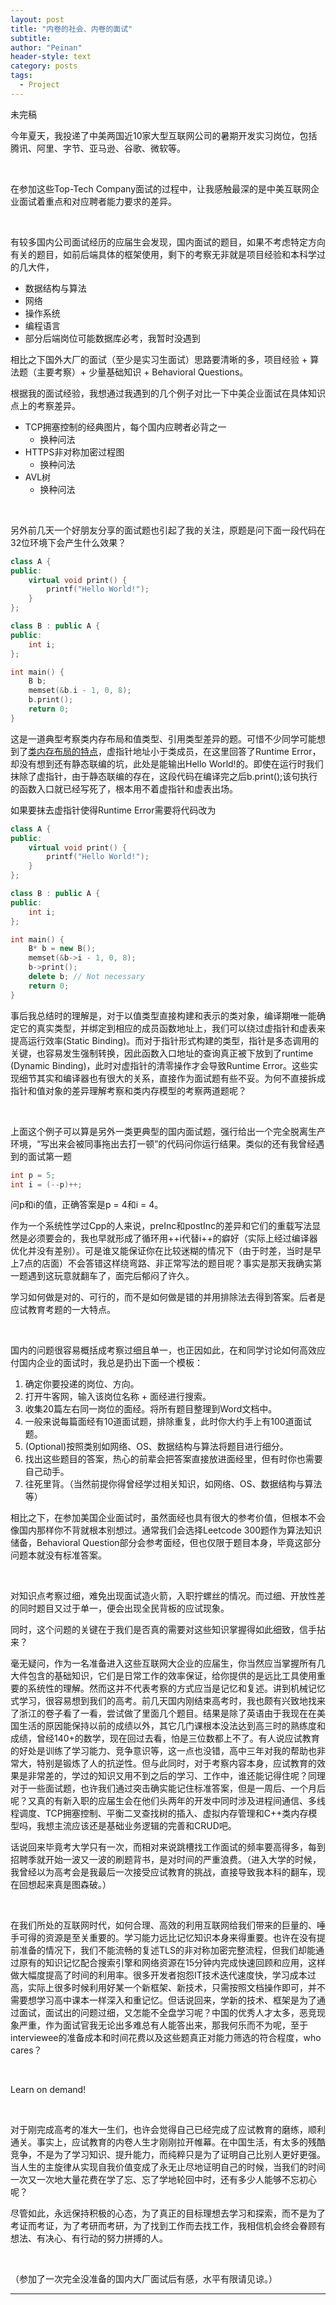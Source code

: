 ```yaml
---
layout: post
title: "内卷的社会、内卷的面试"
subtitle:
author: "Peinan"
header-style: text
category: posts
tags:
  - Project
---
```


未完稿

今年夏天，我投递了中美两国近10家大型互联网公司的暑期开发实习岗位，包括腾讯、阿里、字节、亚马逊、谷歌、微软等。

<p>&nbsp</p>

在参加这些Top-Tech Company面试的过程中，让我感触最深的是中美互联网企业面试着重点和对应聘者能力要求的差异。

<p>&nbsp</p>

有较多国内公司面试经历的应届生会发现，国内面试的题目，如果不考虑特定方向有关的题目，如前后端具体的框架使用，剩下的考察无非就是项目经验和本科学过的几大件，
+ 数据结构与算法
+ 网络
+ 操作系统
+ 编程语言
+ 部分后端岗位可能数据库必考，我暂时没遇到

相比之下国外大厂的面试（至少是实习生面试）思路要清晰的多，项目经验 + 算法题（主要考察）+ 少量基础知识 + Behavioral Questions。

根据我的面试经验，我想通过我遇到的几个例子对比一下中美企业面试在具体知识点上的考察差异。
+ TCP拥塞控制的经典图片，每个国内应聘者必背之一
  + 换种问法 
+ HTTPS非对称加密过程图
  + 换种问法
+ AVL树
  + 换种问法

<p>&nbsp</p>

另外前几天一个好朋友分享的面试题也引起了我的关注，原题是问下面一段代码在32位环境下会产生什么效果？

```cpp
class A {
public:
    virtual void print() {
        printf("Hello World!");
    }
};

class B : public A {
public:
    int i;
};

int main() {
    B b;
    memset(&b.i - 1, 0, 8);
    b.print();
    return 0;
}
```

这是一道典型考察类内存布局和值类型、引用类型差异的题。可惜不少同学可能想到了[类内存布局的特点](https://wpn-zju.github.io/notes/2020/04/03/Cpp-Class-Memory/)，虚指针地址小于类成员，在这里回答了Runtime Error，却没有想到还有静态联编的坑，此处是能输出Hello World!的。即使在运行时我们抹除了虚指针，由于静态联编的存在，这段代码在编译完之后b.print();该句执行的函数入口就已经写死了，根本用不着虚指针和虚表出场。

如果要抹去虚指针使得Runtime Error需要将代码改为

```cpp
class A {
public:
    virtual void print() {
        printf("Hello World!");
    }
};

class B : public A {
public:
    int i;
};

int main() {
    B* b = new B();
    memset(&b->i - 1, 0, 8);
    b->print();
    delete b; // Not necessary
    return 0;
}
```

事后我总结时的理解是，对于以值类型直接构建和表示的类对象，编译期唯一能确定它的真实类型，并绑定到相应的成员函数地址上，我们可以绕过虚指针和虚表来提高运行效率(Static Binding)。而对于指针形式构建的类型，指针是多态调用的关键，也容易发生强制转换，因此函数入口地址的查询真正被下放到了runtime (Dynamic Binding)，此时对虚指针的清零操作才会导致Runtime Error。这些实现细节其实和编译器也有很大的关系，直接作为面试题有些不妥。为何不直接拆成指针和值对象的差异理解考察和类内存模型的考察两道题呢？

<p>&nbsp</p>

上面这个例子可以算是另外一类更典型的国内面试题，强行给出一个完全脱离生产环境，“写出来会被同事拖出去打一顿”的代码问你运行结果。类似的还有我曾经遇到的面试第一题

```cpp
int p = 5;
int i = (--p)++;
```

问p和i的值，正确答案是p = 4和i = 4。

作为一个系统性学过Cpp的人来说，preInc和postInc的差异和它们的重载写法显然是必须要会的，我也早就形成了循环用++i代替i++的癖好（实际上经过编译器优化并没有差别）。可是谁又能保证你在比较迷糊的情况下（由于时差，当时是早上7点的店面）不会答错这样绕弯路、非正常写法的题目呢？事实是那天我确实第一题遇到这玩意就翻车了，面完后郁闷了许久。

学习如何做是对的、可行的，而不是如何做是错的并用排除法去得到答案。后者是应试教育考题的一大特点。

<p>&nbsp</p>

国内的问题很容易概括成考察过细且单一，也正因如此，在和同学讨论如何高效应付国内企业的面试时，我总是扔出下面一个模板：
1. 确定你要投递的岗位、方向。
2. 打开牛客网，输入该岗位名称 + 面经进行搜索。
3. 收集20篇左右同一岗位的面经。将所有题目整理到Word文档中。
4. 一般来说每篇面经有10道面试题，排除重复，此时你大约手上有100道面试题。
5. (Optional)按照类别如网络、OS、数据结构与算法将题目进行细分。
6. 找出这些题目的答案，热心的前辈会把答案直接放进面经里，但有时你也需要自己动手。
7. 往死里背。（当然前提你得曾经学过相关知识，如网络、OS、数据结构与算法等）
   
相比之下，在参加美国企业面试时，虽然面经也具有很大的参考价值，但根本不会像国内那样你不背就根本别想过。通常我们会选择Leetcode 300题作为算法知识储备，Behavioral Question部分会参考面经，但也仅限于题目本身，毕竟这部分问题本就没有标准答案。


<p>&nbsp</p>

对知识点考察过细，难免出现面试造火箭，入职拧螺丝的情况。而过细、开放性差的同时题目又过于单一，便会出现全民背板的应试现象。

同时，这个问题的关键在于我们是否真的需要对这些知识掌握得如此细致，信手拈来？

毫无疑问，作为一名准备进入这些互联网大企业的应届生，你当然应当掌握所有几大件包含的基础知识，它们是日常工作的效率保证，给你提供的是远比工具使用重要的系统性的理解。然而这并不代表考察的方式应当是记忆和复述。讲到机械记忆式学习，很容易想到我们的高考。前几天国内刚结束高考时，我也颇有兴致地找来了浙江的卷子看了一看，尝试做了里面几个题目。结果是除了英语由于我现在在美国生活的原因能保持以前的成绩以外，其它几门课根本没法达到高三时的熟练度和成绩，曾经140+的数学，现在回过去看，怕是三位数都上不了。有人说应试教育的好处是训练了学习能力、竞争意识等，这一点也没错，高中三年对我的帮助也非常大，特别是锻炼了人的抗逆性。但与此同时，对于考察内容本身，应试教育的效果是非常差的，学过的知识又用不到之后的学习、工作中，谁还能记得住呢？同理对于一些面试题，也许我们通过突击确实能记住标准答案，但是一周后、一个月后呢？又真的有新入职的应届生会在他们头两年的开发中同时涉及进程间通信、多线程调度、TCP拥塞控制、平衡二叉查找树的插入、虚拟内存管理和C++类内存模型吗，我想主流应该还是基础业务逻辑的完善和CRUD吧。

话说回来毕竟考大学只有一次，而相对来说跳槽找工作面试的频率要高得多，每到招聘季就开始一波又一波的刷题背书，是对时间的严重浪费。（进入大学的时候，我曾经以为高考会是我最后一次接受应试教育的挑战，直接导致我本科的翻车，现在回想起来真是图森破。）


<p>&nbsp</p>

在我们所处的互联网时代，如何合理、高效的利用互联网给我们带来的巨量的、唾手可得的资源是至关重要的。学习能力远比记忆知识本身来得重要。也许在没有提前准备的情况下，我们不能流畅的复述TLS的非对称加密完整流程，但我们却能通过原有的知识记忆配合搜索引擎和网络资源在15分钟内完成快速回顾和应用，这样做大幅度提高了时间的利用率。很多开发者抱怨IT技术迭代速度快，学习成本过高，实际上很多时候利用好某一个新框架、新技术，只需按照文档操作即可，并不需要想学习高中课本一样深入和重记忆。但话说回来，学新的技术、框架是为了通过面试，面试出的问题过细，又怎能不全盘学习呢？中国的优秀人才太多，恶竞现象严重，作为面试官我无论出多难总有人能答出来，那我何乐而不为呢，至于interviewee的准备成本和时间花费以及这些题真正对能力筛选的符合程度，who cares？

<p>&nbsp</p>

Learn on demand!

<p>&nbsp</p>

对于刚完成高考的准大一生们，也许会觉得自己已经完成了应试教育的磨练，顺利通关。事实上，应试教育的内卷人生才刚刚拉开帷幕。在中国生活，有太多的残酷竞争，不是为了学习知识、提升能力，而纯粹只是为了证明自己比别人更好更强。当人生的主旋律从实现自我价值变成了永无止尽地证明自己的时候，当我们的时间一次又一次地大量花费在学了忘、忘了学地轮回中时，还有多少人能够不忘初心呢？

尽管如此，永远保持积极的心态，为了真正的目标理想去学习和探索，而不是为了考证而考证，为了考研而考研，为了找到工作而去找工作，我相信机会终会眷顾有想法、有决心、有行动的努力拼搏的人。

<p>&nbsp</p>

（参加了一次完全没准备的国内大厂面试后有感，水平有限请见谅。）

---
